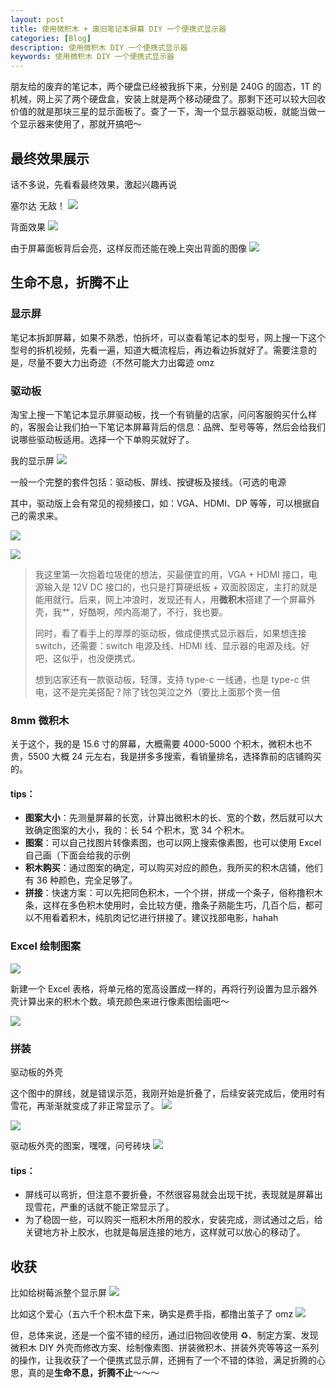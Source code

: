 ```yaml
---
layout: post
title: 使用微积木 + 废旧笔记本屏幕 DIY 一个便携式显示器
categories: [Blog]
description: 使用微积木 DIY 一个便携式显示器
keywords: 使用微积木 DIY 一个便携式显示器
---
```


朋友给的废弃的笔记本，两个硬盘已经被我拆下来，分别是 240G 的固态，1T 的机械，网上买了两个硬盘盒，安装上就是两个移动硬盘了。那剩下还可以较大回收价值的就是那块三星的显示面板了。查了一下，淘一个显示器驱动板，就能当做一个显示器来使用了，那就开搞吧～

## 最终效果展示

话不多说，先看看最终效果，激起兴趣再说

塞尔达 无敌！
![](/images/blog/IMG_7193.jpg)

背面效果
![](/images/blog/IMG_7190.jpg)

由于屏幕面板背后会亮，这样反而还能在晚上突出背面的图像
![](/images/blog/IMG_7189.jpg)

## 生命不息，折腾不止

### 显示屏

笔记本拆卸屏幕，如果不熟悉，怕拆坏，可以查看笔记本的型号，网上搜一下这个型号的拆机视频，先看一遍，知道大概流程后，再边看边拆就好了。需要注意的是，尽量不要大力出奇迹（不然可能大力出霉迹 omz

### 驱动板

淘宝上搜一下笔记本显示屏驱动板，找一个有销量的店家，问问客服购买什么样的，客服会让我们拍一下笔记本屏幕背后的信息：品牌、型号等等，然后会给我们说哪些驱动板适用。选择一个下单购买就好了。

我的显示屏
![](/images/blog/IMG_5213.jpeg)

一般一个完整的套件包括：驱动板、屏线、按键板及接线。（可选的电源

其中，驱动版上会有常见的视频接口，如：VGA、HDMI、DP 等等，可以根据自己的需求来。

![](/images/IMG_5210.JPG)

![](/images/IMG_5211111.JPG)

> 我这里第一次抱着垃圾佬的想法，买最便宜的用，VGA + HDMI 接口，电源输入是 12V DC 接口的，也只是打算硬纸板 + 双面胶固定，主打的就是能用就行。后来，网上冲浪时，发现还有人，用**微积木**搭建了一个屏幕外壳，我艹，好酷啊，颅内高潮了，不行，我也要。
>
> 同时，看了看手上的厚厚的驱动板，做成便携式显示器后，如果想连接 switch，还需要：switch 电源及线、HDMI 线、显示器的电源及线。好吧，这似乎，也没便携式。
>
> 想到店家还有一款驱动板，轻薄，支持 type-c 一线通，也是 type-c 供电，这不是完美搭配？除了钱包哭泣之外（要比上面那个贵一倍

### 8mm 微积木

关于这个，我的是 15.6 寸的屏幕，大概需要 4000-5000 个积木，微积木也不贵，5500 大概 24 元左右，我是拼多多搜索，看销量排名，选择靠前的店铺购买的。

#### tips：

- **图案大小**：先测量屏幕的长宽，计算出微积木的长、宽的个数，然后就可以大致确定图案的大小，我的：长 54 个积木，宽 34 个积木。
- **图案**：可以自己找图片转像素图，也可以网上搜索像素图，也可以使用 Excel 自己画（下面会给我的示例
- **积木购买**：通过图案的确定，可以购买对应的颜色，我所买的积木店铺，他们有 36 种颜色，完全足够了。
- **拼接**：快速方案：可以先把同色积木，一个个拼，拼成一个条子，俗称撸积木条，这样在多色积木使用时，会比较方便，撸条子熟能生巧，几百个后，都可以不用看着积木，纯肌肉记忆进行拼接了。建议找部电影，hahah

### Excel 绘制图案

![](/images/20230928181512.png)

新建一个 Excel 表格，将单元格的宽高设置成一样的，再将行列设置为显示器外壳计算出来的积木个数。填充颜色来进行像素图绘画吧～

![](/images/20230928204630.png)

### 拼装

驱动板的外壳

这个图中的屏线，就是错误示范，我刚开始是折叠了，后续安装完成后，使用时有雪花，再渐渐就变成了非正常显示了。
![](/images/blog/20230928205813.png)

![](/images/blog/20230928205614.png)

驱动板外壳的图案，嘿嘿，问号砖块
![](/images/blog/20230928210239.png)

#### tips：

- 屏线可以弯折，但注意不要折叠，不然很容易就会出现干扰，表现就是屏幕出现雪花，严重的话就不能正常显示了。
- 为了稳固一些，可以购买一瓶积木所用的胶水，安装完成，测试通过之后，给关键地方补上胶水，也就是每层连接的地方，这样就可以放心的移动了。

## 收获

比如给树莓派整个显示屏
![](/images/blog/20230928211108.png)

比如这个爱心（五六千个积木盘下来，确实是费手指，都撸出茧子了 omz
![](/images/20230928211221.png)

但，总体来说，还是一个蛮不错的经历，通过旧物回收使用 ♻️、制定方案、发现微积木 DIY 外壳而修改方案、绘制像素图、拼装微积木、拼装外壳等等这一系列的操作，让我收获了一个便携式显示屏，还拥有了一个不错的体验，满足折腾的心思，真的是**生命不息，折腾不止**～～～
